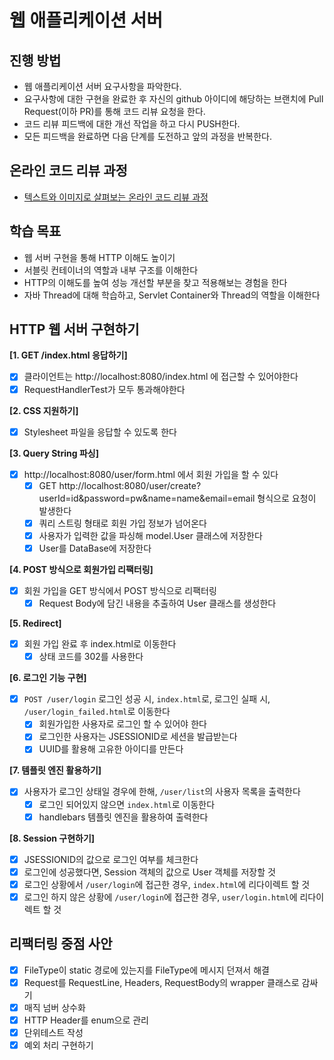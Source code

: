 # 웹 애플리케이션 서버
## 진행 방법
* 웹 애플리케이션 서버 요구사항을 파악한다.
* 요구사항에 대한 구현을 완료한 후 자신의 github 아이디에 해당하는 브랜치에 Pull Request(이하 PR)를 통해 코드 리뷰 요청을 한다.
* 코드 리뷰 피드백에 대한 개선 작업을 하고 다시 PUSH한다.
* 모든 피드백을 완료하면 다음 단계를 도전하고 앞의 과정을 반복한다.

## 온라인 코드 리뷰 과정
* [텍스트와 이미지로 살펴보는 온라인 코드 리뷰 과정](https://github.com/next-step/nextstep-docs/tree/master/codereview)

## 학습 목표
- 웹 서버 구현을 통해 HTTP 이해도 높이기
- 서블릿 컨테이너의 역할과 내부 구조를 이해한다
- HTTP의 이해도를 높여 성능 개선할 부분을 찾고 적용해보는 경험을 한다
- 자바 Thread에 대해 학습하고, Servlet Container와 Thread의 역할을 이해한다

## HTTP 웹 서버 구현하기
**[1. GET /index.html 응답하기]**
- [x] 클라이언트는 http://localhost:8080/index.html 에 접근할 수 있어야한다
- [x] RequestHandlerTest가 모두 통과해야한다

**[2. CSS 지원하기]**
- [x] Stylesheet 파일을 응답할 수 있도록 한다

**[3. Query String 파싱]**
- [x] http://localhost:8080/user/form.html 에서 회원 가입을 할 수 있다
  - [x] GET http://localhost:8080/user/create?userId=id&password=pw&name=name&email=email 형식으로 요청이 발생한다
  - [x] 쿼리 스트링 형태로 회원 가입 정보가 넘어온다
  - [x] 사용자가 입력한 값을 파싱해 model.User 클래스에 저장한다
  - [x] User를 DataBase에 저장한다

**[4. POST 방식으로 회원가입 리팩터링]**
- [x] 회원 가입을 GET 방식에서 POST 방식으로 리팩터링
  - [x] Request Body에 담긴 내용을 추출하여 User 클래스를 생성한다

**[5. Redirect]**
- [x] 회원 가입 완료 후 index.html로 이동한다
  - [x] 상태 코드를 302를 사용한다

**[6. 로그인 기능 구현]**
- [x] `POST /user/login` 로그인 성공 시, `index.html`로, 로그인 실패 시, `/user/login_failed.html`로 이동한다
  - [x] 회원가입한 사용자로 로그인 할 수 있어야 한다
  - [x] 로그인한 사용자는 JSESSIONID로 세션을 발급받는다
  - [x] UUID를 활용해 고유한 아이디를 만든다

**[7. 템플릿 엔진 활용하기]**
- [x] 사용자가 로그인 상태일 경우에 한해, `/user/list`의 사용자 목록을 출력한다
  - [x] 로그인 되어있지 않으면 `index.html`로 이동한다
  - [x] handlebars 템플릿 엔진을 활용하여 출력한다

**[8. Session 구현하기]**
- [x] JSESSIONID의 값으로 로그인 여부를 체크한다
- [x] 로그인에 성공했다면, Session 객체의 값으로 User 객체를 저장할 것
- [x] 로그인 상황에서 `/user/login`에 접근한 경우, `index.html`에 리다이렉트 할 것
- [x] 로그인 하지 않은 상황에 `/user/login`에 접근한 경우, `user/login.html`에 리다이렉트 할 것

## 리팩터링 중점 사안
- [x] FileType이 static 경로에 있는지를 FileType에 메시지 던져서 해결
- [x] Request를 RequestLine, Headers, RequestBody의 wrapper 클래스로 감싸기
- [x] 매직 넘버 상수화
- [x] HTTP Header를 enum으로 관리
- [x] 단위테스트 작성
- [x] 예외 처리 구현하기
